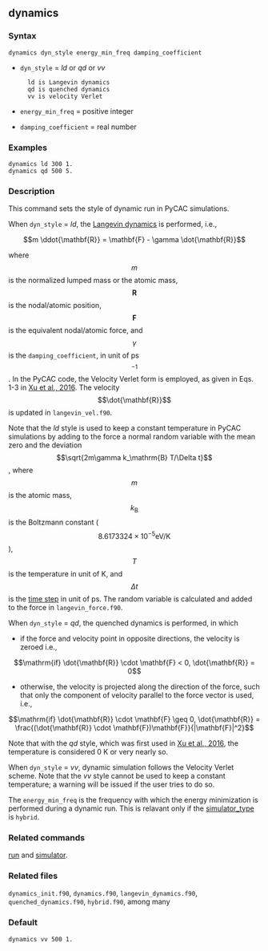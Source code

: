 ## dynamics

### Syntax

	dynamics dyn_style energy_min_freq damping_coefficient

* `dyn_style` = _ld_ or _qd_ or _vv_

		ld is Langevin dynamics
		qd is quenched dynamics
		vv is velocity Verlet

* `energy_min_freq` = positive integer

* `damping_coefficient` = real number

### Examples

	dynamics ld 300 1.
	dynamics qd 500 5.

### Description

This command sets the style of dynamic run in PyCAC simulations.

When `dyn_style` = _ld_, the [Langevin dynamics](https://en.wikipedia.org/wiki/Langevin_dynamics) is performed, i.e.,

$$m \ddot{\mathbf{R}} = \mathbf{F} - \gamma \dot{\mathbf{R}}$$

where $$m$$ is the normalized lumped mass or the atomic mass, $$\mathbf{R}$$ is the nodal/atomic position, $$\mathbf{F}$$ is the equivalent nodal/atomic force, and $$\gamma$$ is the `damping_coefficient`, in unit of ps$$^{-1}$$. In the PyCAC code, the Velocity Verlet form is employed, as given in Eqs. 1-3 in [Xu et al., 2016](http://dx.doi.org/10.1016/j.ijsolstr.2016.03.030). The velocity $$\dot{\mathbf{R}}$$ is updated in `langevin_vel.f90`.

Note that the _ld_ style is used to keep a constant temperature in PyCAC simulations by adding to the force a normal random variable with the mean zero and the deviation $$\sqrt{2m\gamma k_\mathrm{B} T/\Delta t}$$, where $$m$$ is the atomic mass, $$k_\mathrm{B}$$ is the Boltzmann constant ($$8.6173324\times 10^{-5} \mathrm{eV/K}$$), $$T$$ is the temperature in unit of K, and $$\Delta t$$ is the [time step](run.md) in unit of ps. The random variable is calculated and added to the force in `langevin_force.f90`.

When `dyn_style` = _qd_, the quenched dynamics is performed, in which

* if the force and velocity point in opposite directions, the velocity is zeroed i.e.,

$$\mathrm{if} \dot{\mathbf{R}} \cdot \mathbf{F} < 0, \dot{\mathbf{R}} = 0$$

* otherwise, the velocity is projected along the direction of the force, such that only the component of velocity parallel to the force vector is used, i.e.,

$$\mathrm{if} \dot{\mathbf{R}} \cdot \mathbf{F} \geq 0, \dot{\mathbf{R}} = \frac{(\dot{\mathbf{R}} \cdot \mathbf{F})\mathbf{F}}{|\mathbf{F}|^2}$$

Note that with the _qd_ style, which was first used in [Xu et al., 2016](http://dx.doi.org/10.1038/npjcompumats.2015.16), the temperature is considered 0 K or very nearly so.

When `dyn_style` = _vv_, dynamic simulation follows the Velocity Verlet scheme. Note that the _vv_ style cannot be used to keep a constant temperature; a warning will be issued if the user tries to do so.

The `energy_min_freq` is the frequency with which the energy minimization is performed during a dynamic run. This is relavant only if the [simulator_type](simulator.md) is `hybrid`.

### Related commands

[run](run.md) and [simulator](simulator.md).

### Related files

`dynamics_init.f90`, `dynamics.f90`, `langevin_dynamics.f90`, `quenched_dynamics.f90`, `hybrid.f90`, among many

### Default

	dynamics vv 500 1.
